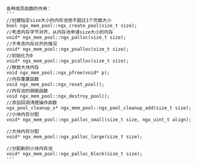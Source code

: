     各种成员函数的作用：
    '''
    //创建指定size大小的内存池但不超过1个页面大小
    bool ngx_mem_pool::ngx_create_pool(size_t size);
    //考虑内存字节对齐，从内存池申请size大小的内存
    void* ngx_mem_pool::ngx_palloc(size_t size);
    //不考虑内存对齐的情况
    void* ngx_mem_pool::ngx_pnalloc(size_t size);
    //初始化为0
    void* ngx_mem_pool::ngx_pcalloc(size_t size);
    //释放大块内存
    void ngx_mem_pool::ngx_pfree(void* p);
    //内存重置函数
    void ngx_mem_pool::ngx_reset_pool();
    //内存池的销毁函数
    void ngx_mem_pool::ngx_destroy_pool();
    //添加回调清理操作函数
    ngx_pool_cleanup_s* ngx_mem_pool::ngx_pool_cleanup_add(size_t size);
    //小块内存分配
    void* ngx_mem_pool::ngx_palloc_small(size_t size, ngx_uint_t align);

    //大块内存分配
    void* ngx_mem_pool::ngx_palloc_large(size_t size);

    //分配新的小块内存池
    void* ngx_mem_pool::ngx_palloc_block(size_t size);
    '''
